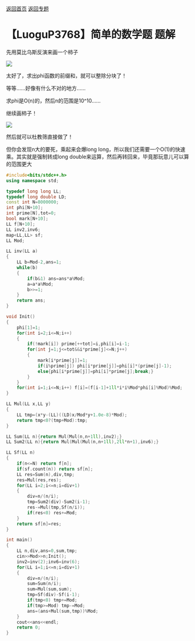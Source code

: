 [返回首页](https://EbolaEmperor.github.io)
[返回专题](https://EbolaEmperor.github.io/special/Du)

# 【LuoguP3768】简单的数学题 题解

先用莫比乌斯反演来画一个柿子

![](http://ebola.blogwo.com/wp-content/uploads/sites/3855/2018/06/%E5%9B%BE%E7%89%871-4-768x443.png)

太好了，求出phi函数的前缀和，就可以整除分块了！

等等……好像有什么不对的地方……

求phi是O(n)的，然后n的范围是10^10……

继续画柿子！

![](http://ebola.blogwo.com/wp-content/uploads/sites/3855/2018/06/%E5%9B%BE%E7%89%872-2-480x632.png)

然后就可以杜教筛直接做了！

但你会发现n大的要死，乘起来会爆long long，所以我们还需要一个O(1)的快速乘。其实就是强制转成long double来运算，然后再转回来，毕竟那玩意儿可以算的范围更大

```cpp
#include<bits/stdc++.h>
using namespace std;

typedef long long LL;
typedef long double LD;
const int N=8000000;
int phi[N+10];
int prime[N],tot=0;
bool mark[N+10];
LL f[N+10];
LL inv2,inv6;
map<LL,LL> sf;
LL Mod;

LL inv(LL a)
{
	LL b=Mod-2,ans=1;
	while(b)
	{
		if(b&1) ans=ans*a%Mod;
		a=a*a%Mod;
		b>>=1;
	}
	return ans;
}

void Init()
{
	phi[1]=1;
	for(int i=2;i<=N;i++)
	{
		if(!mark[i]) prime[++tot]=i,phi[i]=i-1;
		for(int j=1;j<=tot&&i*prime[j]<=N;j++)
		{
			mark[i*prime[j]]=1;
			if(i%prime[j]) phi[i*prime[j]]=phi[i]*(prime[j]-1);
			else{phi[i*prime[j]]=phi[i]*prime[j];break;}
		}
	}
	for(int i=1;i<=N;i++) f[i]=(f[i-1]+1ll*i*i%Mod*phi[i]%Mod)%Mod;
}

LL Mul(LL x,LL y)  
{  
	LL tmp=(x*y-(LL)((LD)x/Mod*y+1.0e-8)*Mod);  
	return tmp<0?(tmp+Mod):tmp;  
}

LL Sum(LL n){return Mul(Mul(n,n+1ll),inv2);}
LL Sum2(LL n){return Mul(Mul(Mul(n,n+1ll),2ll*n+1),inv6);}  

LL Sf(LL n)
{
	if(n<=N) return f[n];
	if(sf.count(n)) return sf[n];
	LL res=Sum(n),div,tmp;
	res=Mul(res,res);
	for(LL i=2;i<=n;i=div+1)
	{
		div=n/(n/i);
		tmp=Sum2(div)-Sum2(i-1);
		res-=Mul(tmp,Sf(n/i));
		if(res<0) res+=Mod;
	}
	return sf[n]=res;
}

int main()
{
	LL n,div,ans=0,sum,tmp;
	cin>>Mod>>n;Init();
	inv2=inv(2);inv6=inv(6);
	for(LL i=1;i<=n;i=div+1)
	{
		div=n/(n/i);
		sum=Sum(n/i);
		sum=Mul(sum,sum);
		tmp=Sf(div)-Sf(i-1);
		if(tmp<0) tmp+=Mod;
		if(tmp>=Mod) tmp-=Mod;
		ans=(ans+Mul(sum,tmp))%Mod;
	}
	cout<<ans<<endl;
	return 0;
}
```
